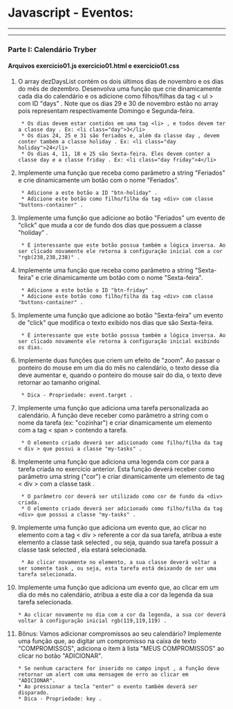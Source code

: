 # Javascript -  Eventos:
----------
----------
### Parte I: Calendário Tryber
#### Arquivos exercicio01.js exercicio01.html e exercicio01.css

1. O array dezDaysList contém os dois últimos dias de novembro e os dias do mês de dezembro. Desenvolva uma função que crie dinamicamente cada dia do calendário e os adicione como filhos/filhas da tag < ul > com ID "days" . Note que os dias 29 e 30 de novembro estão no array pois representam respectivamente Domingo e Segunda-feira.

        * Os dias devem estar contidos em uma tag <li> , e todos devem ter a classe day . Ex: <li class="day">3</li>
        * Os dias 24, 25 e 31 são feriados e, além da classe day , devem conter também a classe holiday . Ex: <li class="day holiday">24</li>
        * Os dias 4, 11, 18 e 25 são Sexta-feira. Eles devem conter a classe day e a classe friday . Ex: <li class="day friday">4</li>

2. Implemente uma função que receba como parâmetro a string "Feriados" e crie dinamicamente um botão com o nome "Feriados".

        * Adicione a este botão a ID "btn-holiday" .
        * Adicione este botão como filho/filha da tag <div> com classe "buttons-container" .

3. Implemente uma função que adicione ao botão "Feriados" um evento de "click" que muda a cor de fundo dos dias que possuem a classe "holiday" .

        * É interessante que este botão possua também a lógica inversa. Ao ser clicado novamente ele retorna à configuração inicial com a cor "rgb(238,238,238)" .

4. Implemente uma função que receba como parâmetro a string "Sexta-feira" e crie dinamicamente um botão com o nome "Sexta-feira".

        * Adicione a este botão o ID "btn-friday" .
        * Adicione este botão como filho/filha da tag <div> com classe "buttons-container" .

5. Implemente uma função que adicione ao botão "Sexta-feira" um evento de "click" que modifica o texto exibido nos dias que são Sexta-feira.

        * É interessante que este botão possua também a lógica inversa. Ao ser clicado novamente ele retorna à configuração inicial exibindo os dias.

6. Implemente duas funções que criem um efeito de "zoom". Ao passar o ponteiro do mouse em um dia do mês no calendário, o texto desse dia deve aumentar e, quando o ponteiro do mouse sair do dia, o texto deve retornar ao tamanho original.

        * Dica - Propriedade: event.target .

7. Implemente uma função que adiciona uma tarefa personalizada ao calendário. A função deve receber como parâmetro a string com o nome da tarefa (ex: "cozinhar") e criar dinamicamente um elemento com a tag < span > contendo a tarefa.

        * O elemento criado deverá ser adicionado como filho/filha da tag < div > que possui a classe "my-tasks" .

8. Implemente uma função que adiciona uma legenda com cor para a tarefa criada no exercício anterior. Esta função deverá receber como parâmetro uma string ("cor") e criar dinamicamente um elemento de tag < div > com a classe task .

        * O parâmetro cor deverá ser utilizado como cor de fundo da <div> criada.
        * O elemento criado deverá ser adicionado como filho/filha da tag <div> que possui a classe "my-tasks" .

9. Implemente uma função que adiciona um evento que, ao clicar no elemento com a tag < div > referente a cor da sua tarefa, atribua a este elemento a classe task selected , ou seja, quando sua tarefa possuir a classe task selected , ela estará selecionada.

        * Ao clicar novamente no elemento, a sua classe deverá voltar a ser somente task , ou seja, esta tarefa está deixando de ser uma tarefa selecionada.


10. Implemente uma função que adiciona um evento que, ao clicar em um dia do mês no calendário, atribua a este dia a cor da legenda da sua tarefa selecionada.

        * Ao clicar novamente no dia com a cor da legenda, a sua cor deverá voltar à configuração inicial rgb(119,119,119) .

11. Bônus: Vamos adicionar compromissos ao seu calendário? Implemente uma função que, ao digitar um compromisso na caixa de texto "COMPROMISSOS", adiciona o item à lista "MEUS COMPROMISSOS" ao clicar no botão "ADICIONAR".

        * Se nenhum caractere for inserido no campo input , a função deve retornar um alert com uma mensagem de erro ao clicar em "ADICIONAR".
        * Ao pressionar a tecla "enter" o evento também deverá ser disparado.
        * Dica - Propriedade: key .
